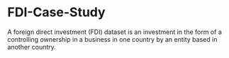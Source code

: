 # FDI-Case-Study
A foreign direct investment (FDI) dataset is an investment in the form of a controlling ownership in a business in one country by an entity based in another country. 
